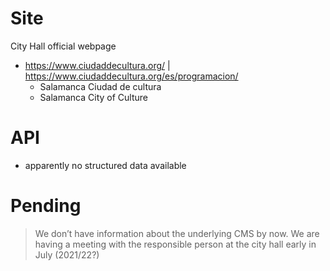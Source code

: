 # Site

City Hall official webpage

* https://www.ciudaddecultura.org/ | https://www.ciudaddecultura.org/es/programacion/
  * Salamanca Ciudad de cultura
  * Salamanca City of Culture

# API

* apparently no structured data available

# Pending

> We don’t have information about the underlying CMS by now. We are having a meeting with the responsible person at the city hall early in July (2021/22?)
